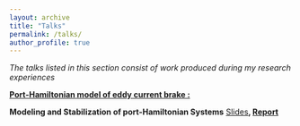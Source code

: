 ```yaml
---
layout: archive
title: "Talks"
permalink: /talks/
author_profile: true
---
```


*The talks listed in this section consist of work produced during my research experiences*

**[Port-Hamiltonian model of eddy current brake :](https://uni-wuppertal.sciebo.de/s/QMAlZLpmlahEOla#pdfviewer)**

**Modeling and Stabilization of port-Hamiltonian Systems**
[Slides](https://ahlamouardi.github.io/AOUARDI/files/Presentation.pdf)**, [Report](https://ahlamouardi.github.io/AOUARDI/files/Report.pdf)**
